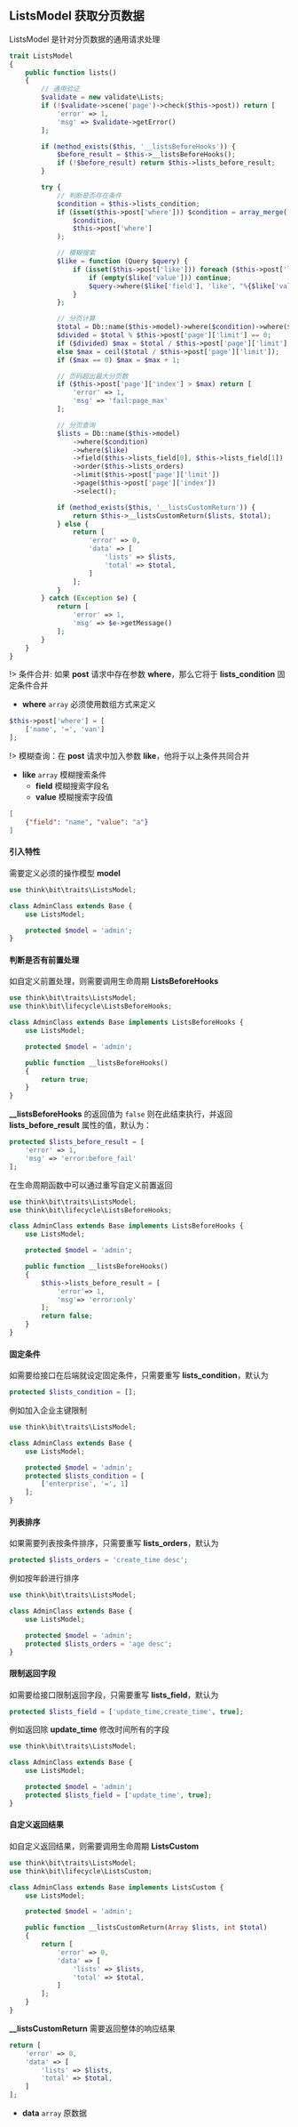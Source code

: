 ## ListsModel 获取分页数据

ListsModel 是针对分页数据的通用请求处理

```php
trait ListsModel
{
    public function lists()
    {
        // 通用验证
        $validate = new validate\Lists;
        if (!$validate->scene('page')->check($this->post)) return [
            'error' => 1,
            'msg' => $validate->getError()
        ];

        if (method_exists($this, '__listsBeforeHooks')) {
            $before_result = $this->__listsBeforeHooks();
            if (!$before_result) return $this->lists_before_result;
        }

        try {
            // 判断是否存在条件
            $condition = $this->lists_condition;
            if (isset($this->post['where'])) $condition = array_merge(
                $condition,
                $this->post['where']
            );

            // 模糊搜索
            $like = function (Query $query) {
                if (isset($this->post['like'])) foreach ($this->post['like'] as $key => $like) {
                    if (empty($like['value'])) continue;
                    $query->where($like['field'], 'like', "%{$like['value']}%");
                }
            };

            // 分页计算
            $total = Db::name($this->model)->where($condition)->where($like)->count();
            $divided = $total % $this->post['page']['limit'] == 0;
            if ($divided) $max = $total / $this->post['page']['limit'];
            else $max = ceil($total / $this->post['page']['limit']);
            if ($max == 0) $max = $max + 1;

            // 页码超出最大分页数
            if ($this->post['page']['index'] > $max) return [
                'error' => 1,
                'msg' => 'fail:page_max'
            ];

            // 分页查询
            $lists = Db::name($this->model)
                ->where($condition)
                ->where($like)
                ->field($this->lists_field[0], $this->lists_field[1])
                ->order($this->lists_orders)
                ->limit($this->post['page']['limit'])
                ->page($this->post['page']['index'])
                ->select();

            if (method_exists($this, '__listsCustomReturn')) {
                return $this->__listsCustomReturn($lists, $total);
            } else {
                return [
                    'error' => 0,
                    'data' => [
                        'lists' => $lists,
                        'total' => $total,
                    ]
                ];
            }
        } catch (Exception $e) {
            return [
                'error' => 1,
                'msg' => $e->getMessage()
            ];
        }
    }
}
```

!> 条件合并: 如果 **post** 请求中存在参数 **where**，那么它将于 **lists_condition** 固定条件合并

- **where** `array` 必须使用数组方式来定义

```php
$this->post['where'] = [
    ['name', '=', 'van']
];
```

!> 模糊查询：在 **post** 请求中加入参数 **like**，他将于以上条件共同合并

- **like** `array` 模糊搜索条件
  - **field** 模糊搜索字段名
  - **value** 模糊搜索字段值

```json
[
    {"field": "name", "value": "a"}
]
```

#### 引入特性

需要定义必须的操作模型 **model**

```php
use think\bit\traits\ListsModel;

class AdminClass extends Base {
    use ListsModel;

    protected $model = 'admin';
}
```

#### 判断是否有前置处理

如自定义前置处理，则需要调用生命周期 **ListsBeforeHooks**

```php
use think\bit\traits\ListsModel;
use think\bit\lifecycle\ListsBeforeHooks;

class AdminClass extends Base implements ListsBeforeHooks {
    use ListsModel;

    protected $model = 'admin';

    public function __listsBeforeHooks()
    {
        return true;
    }
}
```

**__listsBeforeHooks** 的返回值为 `false` 则在此结束执行，并返回 **lists_before_result** 属性的值，默认为：

```php
protected $lists_before_result = [
    'error' => 1,
    'msg' => 'error:before_fail'
];
```

在生命周期函数中可以通过重写自定义前置返回

```php
use think\bit\traits\ListsModel;
use think\bit\lifecycle\ListsBeforeHooks;

class AdminClass extends Base implements ListsBeforeHooks {
    use ListsModel;

    protected $model = 'admin';

    public function __listsBeforeHooks()
    {
        $this->lists_before_result = [
            'error'=> 1,
            'msg'=> 'error:only'
        ];
        return false;
    }
}
```

#### 固定条件

如需要给接口在后端就设定固定条件，只需要重写 **lists_condition**，默认为

```php
protected $lists_condition = [];
```

例如加入企业主键限制

```php
use think\bit\traits\ListsModel;

class AdminClass extends Base {
    use ListsModel;

    protected $model = 'admin';
    protected $lists_condition = [
        ['enterprise', '=', 1]
    ];
}
```

#### 列表排序

如果需要列表按条件排序，只需要重写 **lists_orders**，默认为

```php
protected $lists_orders = 'create_time desc';
```

例如按年龄进行排序

```php
use think\bit\traits\ListsModel;

class AdminClass extends Base {
    use ListsModel;

    protected $model = 'admin';
    protected $lists_orders = 'age desc';
}
```

#### 限制返回字段

如需要给接口限制返回字段，只需要重写 **lists_field**，默认为

```php
protected $lists_field = ['update_time,create_time', true];
```

例如返回除 **update_time** 修改时间所有的字段

```php
use think\bit\traits\ListsModel;

class AdminClass extends Base {
    use ListsModel;

    protected $model = 'admin';
    protected $lists_field = ['update_time', true];
}
```

#### 自定义返回结果

如自定义返回结果，则需要调用生命周期 **ListsCustom**

```php
use think\bit\traits\ListsModel;
use think\bit\lifecycle\ListsCustom;

class AdminClass extends Base implements ListsCustom {
    use ListsModel;

    protected $model = 'admin';

    public function __listsCustomReturn(Array $lists, int $total)
    {
        return [
            'error' => 0,
            'data' => [
                'lists' => $lists,
                'total' => $total,
            ]
        ];
    }
}
```

**__listsCustomReturn** 需要返回整体的响应结果

```php
return [
    'error' => 0,
    'data' => [
        'lists' => $lists,
        'total' => $total,
    ]
];
```

- **data** `array` 原数据